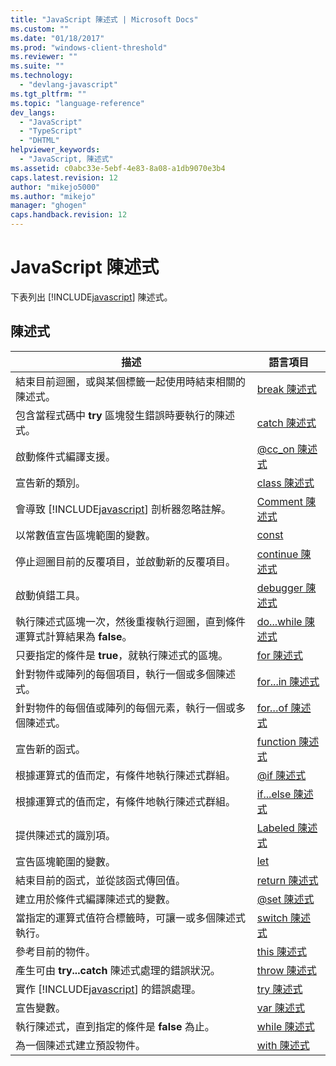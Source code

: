 ```yaml
---
title: "JavaScript 陳述式 | Microsoft Docs"
ms.custom: ""
ms.date: "01/18/2017"
ms.prod: "windows-client-threshold"
ms.reviewer: ""
ms.suite: ""
ms.technology: 
  - "devlang-javascript"
ms.tgt_pltfrm: ""
ms.topic: "language-reference"
dev_langs: 
  - "JavaScript"
  - "TypeScript"
  - "DHTML"
helpviewer_keywords: 
  - "JavaScript, 陳述式"
ms.assetid: c0abc33e-5ebf-4e83-8a08-a1db9070e3b4
caps.latest.revision: 12
author: "mikejo5000"
ms.author: "mikejo"
manager: "ghogen"
caps.handback.revision: 12
---
```

# JavaScript 陳述式
下表列出 [!INCLUDE[javascript](../../javascript/includes/javascript-md.md)] 陳述式。  
  
## 陳述式  
  
|描述|語言項目|  
|--------|----------|  
|結束目前迴圈，或與某個標籤一起使用時結束相關的陳述式。|[break 陳述式](../../javascript/reference/break-statement-javascript.md)|  
|包含當程式碼中 **try** 區塊發生錯誤時要執行的陳述式。|[catch 陳述式](../../javascript/reference/try-dot-dot-dot-catch-dot-dot-dot-finally-statement-javascript.md)|  
|啟動條件式編譯支援。|[@cc\_on 陳述式](../../javascript/reference/at-cc-on-statement-javascript.md)|  
|宣告新的類別。|[class 陳述式](../../javascript/reference/class-statement-javascript.md)|  
|會導致 [!INCLUDE[javascript](../../javascript/includes/javascript-md.md)] 剖析器忽略註解。|[Comment 陳述式](../../javascript/reference/comment-statements-javascript.md)|  
|以常數值宣告區塊範圍的變數。|[const](../../javascript/reference/const-statement-javascript.md)|  
|停止迴圈目前的反覆項目，並啟動新的反覆項目。|[continue 陳述式](../../javascript/reference/continue-statement-javascript.md)|  
|啟動偵錯工具。|[debugger 陳述式](../../javascript/reference/debugger-statement-javascript.md)|  
|執行陳述式區塊一次，然後重複執行迴圈，直到條件運算式計算結果為 **false**。|[do...while 陳述式](../../javascript/reference/do-dot-dot-dot-while-statement-javascript.md)|  
|只要指定的條件是 **true**，就執行陳述式的區塊。|[for 陳述式](../../javascript/reference/for-statement-javascript.md)|  
|針對物件或陣列的每個項目，執行一個或多個陳述式。|[for...in 陳述式](../../javascript/reference/for-dot-dot-dot-in-statement-javascript.md)|  
|針對物件的每個值或陣列的每個元素，執行一個或多個陳述式。|[for…of 陳述式](../../javascript/reference/for-dot-dot-dot-of-statement-javascript.md)|  
|宣告新的函式。|[function 陳述式](../../javascript/reference/function-statement-javascript.md)|  
|根據運算式的值而定，有條件地執行陳述式群組。|[@if 陳述式](../../javascript/reference/at-if-statement-javascript.md)|  
|根據運算式的值而定，有條件地執行陳述式群組。|[if...else 陳述式](../../javascript/reference/if-dot-dot-dot-else-statement-javascript.md)|  
|提供陳述式的識別項。|[Labeled 陳述式](../../javascript/reference/labeled-statement-javascript.md)|  
|宣告區塊範圍的變數。|[let](../../javascript/reference/let-statement-javascript.md)|  
|結束目前的函式，並從該函式傳回值。|[return 陳述式](../../javascript/reference/return-statement-javascript.md)|  
|建立用於條件式編譯陳述式的變數。|[@set 陳述式](../../javascript/reference/at-set-statement-javascript.md)|  
|當指定的運算式值符合標籤時，可讓一或多個陳述式執行。|[switch 陳述式](../../javascript/reference/switch-statement-javascript.md)|  
|參考目前的物件。|[this 陳述式](../../javascript/reference/this-statement-javascript.md)|  
|產生可由 **try...catch** 陳述式處理的錯誤狀況。|[throw 陳述式](../../javascript/reference/throw-statement-javascript.md)|  
|實作 [!INCLUDE[javascript](../../javascript/includes/javascript-md.md)] 的錯誤處理。|[try 陳述式](../../javascript/reference/try-dot-dot-dot-catch-dot-dot-dot-finally-statement-javascript.md)|  
|宣告變數。|[var 陳述式](../../javascript/reference/var-statement-javascript.md)|  
|執行陳述式，直到指定的條件是 **false** 為止。|[while 陳述式](../../javascript/reference/while-statement-javascript.md)|  
|為一個陳述式建立預設物件。|[with 陳述式](../../javascript/reference/with-statement-javascript.md)|